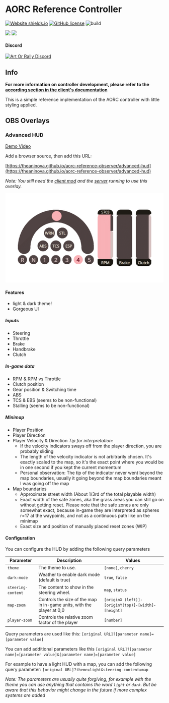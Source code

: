 # AORC Reference Controller

[![Website shields.io](https://img.shields.io/website-up-down-green-red/https/theaninova.github.io/aorc-reference-observer/.svg)](https://theaninova.github.io/aorc-reference-observer/)
[![GitHub license](https://img.shields.io/github/license/theaninova/aorc-reference-observer.svg)](https://github.com/wulkanat/aorc-server/blob/master/LICENSE)
![build](https://github.com/theaninova/aorc-reference-observer/actions/workflows/main.yml/badge.svg)

[![](https://img.shields.io/badge/Server-GitHub-23292F)](https://github.com/Theaninova/aorc-server)
[![](https://img.shields.io/badge/AOR%20Client%20Mod-GitHub-23292F)](https://github.com/Theaninova/aorc-client)

#### Discord

[![Art Or Rally Discord](https://badgen.net/discord/members/Sx3e7qGTh9)](https://discord.gg/Sx3e7qGTh9)

## Info

**For more information on controller development, please refer to
the [according section in the client's documentation](https://github.com/Theaninova/aorc-client#controller-development)**

This is a simple reference implementation of the AORC controller with little styling applied.

## OBS Overlays

### Advanced HUD

[Demo Video](https://www.youtube.com/watch?v=_Nj0vCCIEK0)

Add a browser source, then add this URL:

[https://theaninova.github.io/aorc-reference-observer/advanced-hud](https://theaninova.github.io/aorc-reference-observer/advanced-hud)

*Note: You still need the [client mod](https://github.com/Theaninova/aorc-server) and the
[server](https://github.com/Theaninova/aorc-server) running to use this overlay.*

![](about-images/advanced-hud.png)

#### Features

* light & dark theme!
* Gorgeous UI

##### Inputs

* Steering
* Throttle
* Brake
* Handbrake
* Clutch

##### In-game data

* RPM & RPM vs Throttle
* Clutch position
* Gear position & Switching time
* ABS
* TCS & EBS (seems to be non-functional)
* Stalling (seems to be non-functional)

##### Minimap

* Player Position
* Player Direction
* Player Velocity & Direction *Tip for interpretation:*
  * If the velocity indicators sways off from the player direction, you are probably
    sliding
  * The length of the velocity indicator is not arbitrarily chosen. It's exactly scaled
    to the map, so it's the exact point where you would be in one second if you kept
    the current momentum
  * Personal observation: The tip of the indicator never went beyond the map boundaries,
    usually it going beyond the map boundaries meant I was going off the map
* Map boundaries
  * Approximate street width (About 1/3rd of the total playable width)
  * Exact width of the safe zones, aka the grass areas you can still go on without
    getting reset. Please note that the safe zones are only somewhat exact, because
    in-game they are interpreted as spheres r=17 at the waypoints, and not as a continuous
    path like on the minimap
  * Exact size and position of manually placed reset zones (WIP)

#### Configuration

You can configure the HUD by adding the following query parameters

| Parameter          | Description                                                           | Values                                             |
|--------------------|-----------------------------------------------------------------------|----------------------------------------------------|
| `theme`            | The theme to use.                                                     | `[none]`, `cherry`                                 |
| `dark-mode`        | Weather to enable dark mode (default is true)                         | `true`, `false`                                    |
| `steering-content` | The content to show in the steering wheel.                            | `map`, `status`                                    |
| `map-zoom`         | Controls the size of the map in in-game units, with the player at 0,0 | `[originX (left)]-[originY(top)]-[width]-[height]` |
| `player-zoom`      | Controls the relative zoom factor of the player                       | `[number]`                                         |



Query parameters are used like this:
`[original URL]?[parameter name]=[parameter value]`

You can add additional parameters like this
`[original URL]?[parameter name]=[parameter value]&[parameter name]=[parameter value]`

For example to have a light HUD with a map, you can add the following query parameter:
`[original URL]?theme=light&steering-content=map`

*Note: The parameters are usually quite forgiving, for example with the theme you can
use anything that contains the word `light` or `dark`. But be aware that this behavior
might change in the future if more complex systems are added*
